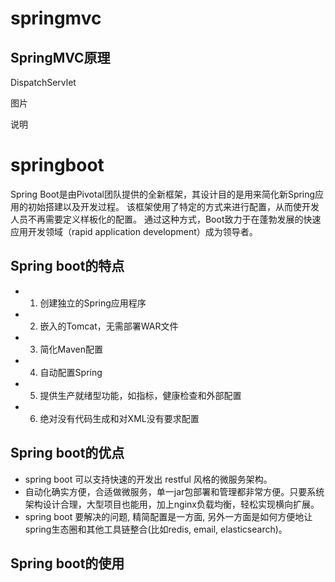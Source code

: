 # springmvc

## SpringMVC原理

DispatchServlet

图片

说明






# springboot

Spring Boot是由Pivotal团队提供的全新框架，其设计目的是用来简化新Spring应用的初始搭建以及开发过程。
该框架使用了特定的方式来进行配置，从而使开发人员不再需要定义样板化的配置。
通过这种方式，Boot致力于在蓬勃发展的快速应用开发领域（rapid application development）成为领导者。


## Spring boot的特点
* 1. 创建独立的Spring应用程序
* 2. 嵌入的Tomcat，无需部署WAR文件
* 3. 简化Maven配置
* 4. 自动配置Spring
* 5. 提供生产就绪型功能，如指标，健康检查和外部配置
* 6. 绝对没有代码生成和对XML没有要求配置


## Spring boot的优点
* spring boot 可以支持快速的开发出 restful 风格的微服务架构。
* 自动化确实方便，合适做微服务，单一jar包部署和管理都非常方便。只要系统架构设计合理，大型项目也能用，加上nginx负载均衡，轻松实现横向扩展。
* spring boot 要解决的问题, 精简配置是一方面, 另外一方面是如何方便地让spring生态圈和其他工具链整合(比如redis, email, elasticsearch)。


## Spring boot的使用